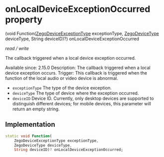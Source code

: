


# onLocalDeviceExceptionOccurred property







(void Function([ZegoDeviceExceptionType](../../zego_uikit_prebuilt_live_audio_room/ZegoDeviceExceptionType.md) exceptionType, [ZegoDeviceType](../../zego_uikit_prebuilt_live_audio_room/ZegoDeviceType.md) deviceType, String deviceID)?) onLocalDeviceExceptionOccurred
  
_<span class="feature">read / write</span>_



<p>The callback triggered when a local device exception occurred.</p>
<p>Available since: 2.15.0
Description: The callback triggered when a local device exception occurs.
Trigger: This callback is triggered when the function of the local audio or video device is abnormal.</p>
<ul>
<li><code>exceptionType</code> The type of the device exception.</li>
<li><code>deviceType</code> The type of device where the exception occurred.</li>
<li><code>deviceID</code> Device ID. Currently, only desktop devices are supported to distinguish different devices; for mobile devices, this parameter will return an empty string.</li>
</ul>



## Implementation

```dart
static void Function(
    ZegoDeviceExceptionType exceptionType,
    ZegoDeviceType deviceType,
    String deviceID)? onLocalDeviceExceptionOccurred;
```







